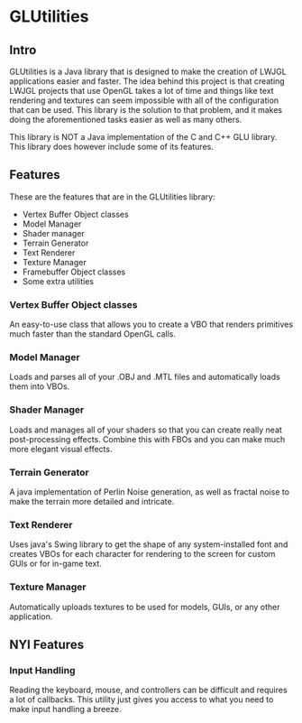 # GLUtilities
## Intro
GLUtilities is a Java library that is designed to make the creation of LWJGL applications easier and faster. The idea behind this project is that creating LWJGL projects that use OpenGL takes a lot of time 
and things like text rendering and textures can seem impossible with all of the configuration that can be used. This library is the solution to that problem, and it makes doing the aforementioned tasks easier as well as many others.

This library is NOT a Java implementation of the C and C++ GLU library. This library does however include some of its features.

## Features
These are the features that are in the GLUtilities library:
 * Vertex Buffer Object classes
 * Model Manager
 * Shader manager
 * Terrain Generator
 * Text Renderer
 * Texture Manager
 * Framebuffer Object classes
 * Some extra utilities

### Vertex Buffer Object classes
An easy-to-use class that allows you to create a VBO that renders primitives much faster than the standard OpenGL calls.

### Model Manager
Loads and parses all of your .OBJ and .MTL files and automatically loads them into VBOs.

### Shader Manager
Loads and manages all of your shaders so that you can create really neat post-processing effects. Combine this with FBOs and you can make much more elegant visual effects.

### Terrain Generator
A java implementation of Perlin Noise generation, as well as fractal noise to make the terrain more detailed and intricate.

### Text Renderer
Uses java's Swing library to get the shape of any system-installed font and creates VBOs for each character for rendering to the screen for custom GUIs or for in-game text.

### Texture Manager
Automatically uploads textures to be used for models, GUIs, or any other application.

## NYI Features

### Input Handling
Reading the keyboard, mouse, and controllers can be difficult and requires a lot of callbacks. This utility just gives you access to what you need to make input handling a breeze.
